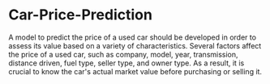 # Car-Price-Prediction
A model to predict the price of a used car should be developed in order to assess its value based on a variety of characteristics. Several factors affect the price of a used car, such as company, model, year, transmission, distance driven, fuel type, seller type, and owner type. As a result, it is crucial to know the car's actual market value before purchasing or selling it.
